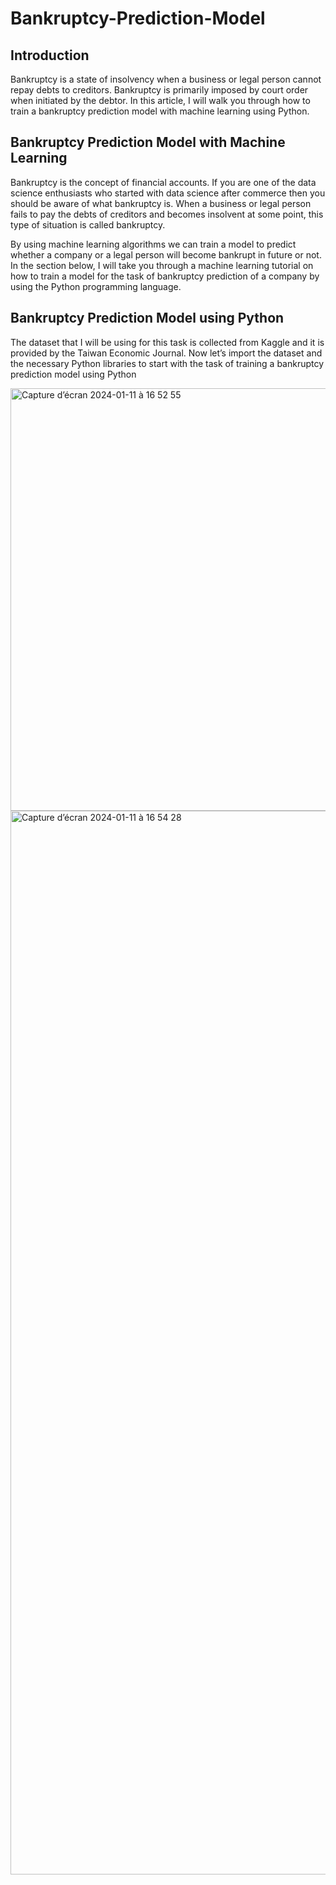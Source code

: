 # Bankruptcy-Prediction-Model
## Introduction
Bankruptcy is a state of insolvency when a business or legal person cannot repay debts to creditors. Bankruptcy is primarily imposed by court order when initiated by the debtor. In this article, I will walk you through how to train a bankruptcy prediction model with machine learning using Python.

## Bankruptcy Prediction Model with Machine Learning
Bankruptcy is the concept of financial accounts. If you are one of the data science enthusiasts who started with data science after commerce then you should be aware of what bankruptcy is. When a business or legal person fails to pay the debts of creditors and becomes insolvent at some point, this type of situation is called bankruptcy.

By using machine learning algorithms we can train a model to predict whether a company or a legal person will become bankrupt in future or not. In the section below, I will take you through a machine learning tutorial on how to train a model for the task of bankruptcy prediction of a company by using the Python programming language.

## Bankruptcy Prediction Model using Python
The dataset that I will be using for this task is collected from Kaggle and it is provided by the Taiwan Economic Journal. Now let’s import the dataset and the necessary Python libraries to start with the task of training a bankruptcy prediction model using Python

<img width="676" alt="Capture d’écran 2024-01-11 à 16 52 55" src="https://github.com/Behachee/Bankruptcy-Prediction-Model/assets/140748662/ab22f9d7-a1de-46bc-98fb-42d29b981a69">
<img width="1702" alt="Capture d’écran 2024-01-11 à 16 54 28" src="https://github.com/Behachee/Bankruptcy-Prediction-Model/assets/140748662/732776ff-e506-4f7e-b074-9420a90b7b01">
